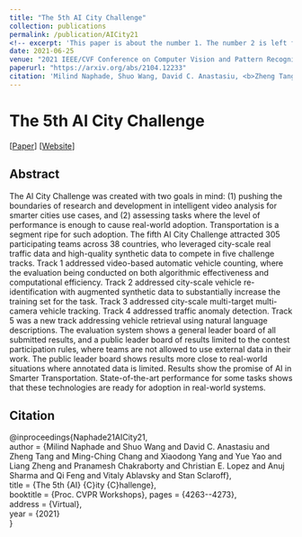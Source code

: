```yaml
---
title: "The 5th AI City Challenge"
collection: publications
permalink: /publication/AICity21
<!-- excerpt: 'This paper is about the number 1. The number 2 is left for future work.' -->
date: 2021-06-25
venue: "2021 IEEE/CVF Conference on Computer Vision and Pattern Recognition - 5th AI City Challenge Workshop"
paperurl: "https://arxiv.org/abs/2104.12233"
citation: 'Milind Naphade, Shuo Wang, David C. Anastasiu, <b>Zheng Tang</b>, Ming-Ching Chang, Xiaodong Yang, Yue Yao, Liang Zheng, Pranamesh Chakraborty, Christian E. Lopez, Anuj Sharma, Qi Feng, Vitaly Ablavsky and Stan Sclaroff. "The 5th AI City Challenge". <i>Proceedings of 2021 IEEE/CVF Conference on Computer Vision and Pattern Recognition Workshops (CVPRW 2021)</i>. 2021.'
---
```

# The 5th AI City Challenge

[<a href="https://arxiv.org/abs/2104.12233">Paper</a>]
[<a href="https://www.aicitychallenge.org/2021-ai-city/">Website</a>]


## Abstract
The AI City Challenge was created with two goals in mind: (1) pushing the boundaries of research and development in intelligent video analysis for smarter cities use cases, and (2) assessing tasks where the level of performance is enough to cause real-world adoption. Transportation is a segment ripe for such adoption. The fifth AI City Challenge attracted 305 participating teams across 38 countries, who leveraged city-scale real traffic data and high-quality synthetic data to compete in five challenge tracks. Track 1 addressed video-based automatic vehicle counting, where the evaluation being conducted on both algorithmic effectiveness and computational efficiency. Track 2 addressed city-scale vehicle re-identification with augmented synthetic data to substantially increase the training set for the task. Track 3 addressed city-scale multi-target multi-camera vehicle tracking. Track 4 addressed traffic anomaly detection. Track 5 was a new track addressing vehicle retrieval using natural language descriptions. The evaluation system shows a general leader board of all submitted results, and a public leader board of results limited to the contest participation rules, where teams are not allowed to use external data in their work. The public leader board shows results more close to real-world situations where annotated data is limited. Results show the promise of AI in Smarter Transportation. State-of-the-art performance for some tasks shows that these technologies are ready for adoption in real-world systems.


## Citation
@inproceedings{Naphade21AICity21,  
author = {Milind Naphade and Shuo Wang and David C. Anastasiu and Zheng Tang and Ming-Ching Chang and Xiaodong Yang and Yue Yao and Liang Zheng and Pranamesh Chakraborty and Christian E. Lopez and Anuj Sharma and Qi Feng and Vitaly Ablavsky and Stan Sclaroff},  
title = {The 5th {AI} {C}ity {C}hallenge},  
booktitle = {Proc. CVPR Workshops}, 
pages = {4263--4273},  
address = {Virtual},  
year = {2021}  
}

